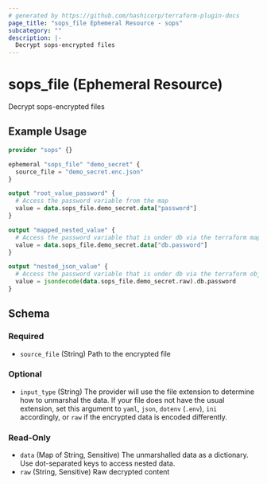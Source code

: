```yaml
---
# generated by https://github.com/hashicorp/terraform-plugin-docs
page_title: "sops_file Ephemeral Resource - sops"
subcategory: ""
description: |-
  Decrypt sops-encrypted files
---
```


# sops_file (Ephemeral Resource)

Decrypt sops-encrypted files

## Example Usage

```terraform
provider "sops" {}

ephemeral "sops_file" "demo_secret" {
  source_file = "demo_secret.enc.json"
}

output "root_value_password" {
  # Access the password variable from the map
  value = data.sops_file.demo_secret.data["password"]
}

output "mapped_nested_value" {
  # Access the password variable that is under db via the terraform map of data
  value = data.sops_file.demo_secret.data["db.password"]
}

output "nested_json_value" {
  # Access the password variable that is under db via the terraform object
  value = jsondecode(data.sops_file.demo_secret.raw).db.password
}
```

<!-- schema generated by tfplugindocs -->
## Schema

### Required

- `source_file` (String) Path to the encrypted file

### Optional

- `input_type` (String) The provider will use the file extension to determine how to unmarshal the data. If your file does not have the usual extension, set this argument to `yaml`, `json`, `dotenv` (`.env`), `ini` accordingly, or `raw` if the encrypted data is encoded differently.

### Read-Only

- `data` (Map of String, Sensitive) The unmarshalled data as a dictionary. Use dot-separated keys to access nested data.
- `raw` (String, Sensitive) Raw decrypted content
